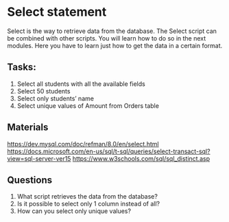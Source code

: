 # Select statement 
Select is the way to retrieve data from the database. 
The Select script can be combined with other scripts. You will learn how to do so in the next modules.
Here you have to learn just how to get the data in a certain format. 

## Tasks:
1.	Select all students with all the available fields
2.	Select 50 students
3.	Select only students’ name
4.	Select unique values of Amount from Orders table

## Materials
https://dev.mysql.com/doc/refman/8.0/en/select.html 
https://docs.microsoft.com/en-us/sql/t-sql/queries/select-transact-sql?view=sql-server-ver15 
https://www.w3schools.com/sql/sql_distinct.asp 

## Questions
1. What script retrieves the data from the database?
2. Is it possible to select only 1 column instead of all?
3. How can you select only unique values?
 
